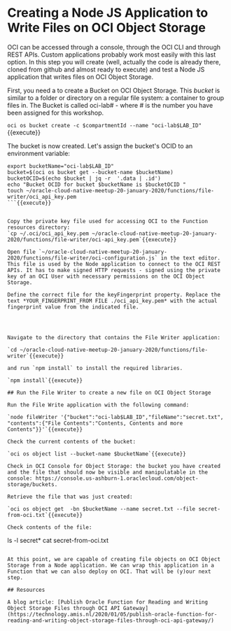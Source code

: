 # Creating a Node JS Application to Write Files on OCI Object Storage

OCI can be accessed through a console, through the OCI CLI and through REST APIs. Custom applications probably work most easily with this last option. In this step you will create (well, actually the code is already there, cloned from github and almost ready to execute) and test a Node JS application that writes files on OCI Object Storage. 

First, you need a to create a Bucket on OCI Object Storage. This *bucket* is similar to a folder or directory on a regular file system: a container to group files in. The Bucket is called oci-lab# - where # is the number you have been assigned for this workshop.

`oci os bucket create -c $compartmentId --name "oci-lab$LAB_ID"`{{execute}} 

The bucket is now created. Let's assign the bucket's OCID to an environment variable:

```
export bucketName="oci-lab$LAB_ID"
bucket=$(oci os bucket get --bucket-name $bucketName)
bucketOCID=$(echo $bucket | jq -r  '.data | .id')
echo "Bucket OCID for bucket $bucketName is $bucketOCID "
touch ~/oracle-cloud-native-meetup-20-january-2020/functions/file-writer/oci_api_key.pem 
```{{execute}}


Copy the private key file used for accessing OCI to the Function resources directory:
`cp ~/.oci/oci_api_key.pem ~/oracle-cloud-native-meetup-20-january-2020/functions/file-writer/oci-api_key.pem`{{execute}}

Open file `~/oracle-cloud-native-meetup-20-january-2020/functions/file-writer/oci-configuration.js` in the text editor. This file is used by the Node application to connect to the OCI REST APIs. It has to make signed HTTP requests - signed using the private key of an OCI User with necessary permissions on the OCI Object Storage.

Define the correct file for the keyFingerprint property. Replace the text *YOUR_FINGERPRINT_FROM FILE ./oci_api_key.pem* with the actual fingerprint value from the indicated file. 




Navigate to the directory that contains the File Writer application:

`cd ~/oracle-cloud-native-meetup-20-january-2020/functions/file-writer`{{execute}}

and run `npm install` to install the required libraries.

`npm install`{{execute}} 

## Run the File Writer to create a new file on OCI Object Storage

Run the File Write application with the following command:

`node fileWriter '{"bucket":"oci-lab$LAB_ID","fileName":"secret.txt", "contents":{"File Contents":"Contents, Contents and more Contents"}}'`{{execute}}

Check the current contents of the bucket:

`oci os object list --bucket-name $bucketName`{{execute}}

Check in OCI Console for Object Storage: the bucket you have created and the file that should now be visible and manipulatable in the console: https://console.us-ashburn-1.oraclecloud.com/object-storage/buckets.

Retrieve the file that was just created:

`oci os object get  -bn $bucketName --name secret.txt --file secret-from-oci.txt`{{execute}}

Check contents of the file:
```
ls -l secret*
cat secret-from-oci.txt
```{{execute}}

At this point, we are capable of creating file objects on OCI Object Storage from a Node application. We can wrap this application in a Function that we can also deploy on OCI. That will be (y)our next step.

## Resources

A blog article: [Publish Oracle Function for Reading and Writing Object Storage Files through OCI API Gateway](https://technology.amis.nl/2020/01/05/publish-oracle-function-for-reading-and-writing-object-storage-files-through-oci-api-gateway/)
